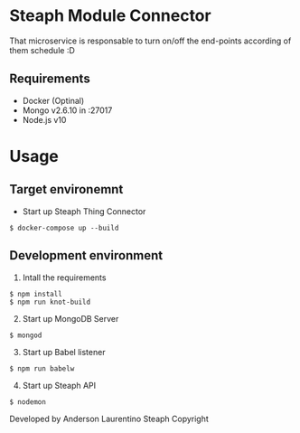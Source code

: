# Steaph Module Connector

That microservice is responsable to turn on/off the end-points according of them schedule :D

## Requirements

* Docker (Optinal)
* Mongo v2.6.10 in :27017
* Node.js v10

# Usage

## Target environemnt

* Start up Steaph Thing Connector
```
$ docker-compose up --build
```

## Development environment

1. Intall the requirements
```
$ npm install
$ npm run knot-build
```

2. Start up MongoDB Server
```
$ mongod
```

3. Start up Babel listener
```
$ npm run babelw
```

4. Start up Steaph API
```
$ nodemon
```

Developed by Anderson Laurentino
Steaph Copyright
